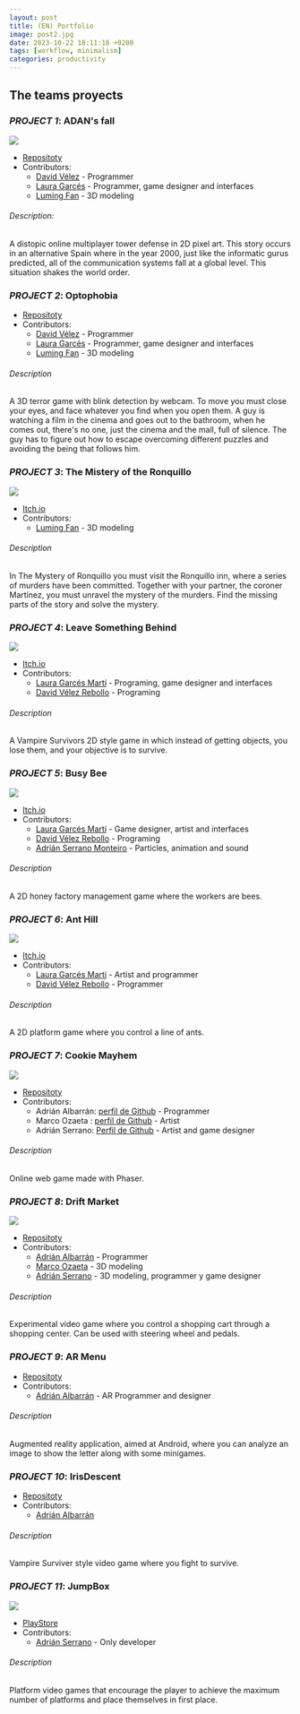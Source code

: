 ```yaml
---
layout: post
title: (EN) Portfolio
image: post2.jpg
date: 2023-10-22 18:11:18 +0200
tags: [workflow, minimalism]
categories: productivity
---
```

## The teams proyects


### *PROJECT 1*: ADAN's fall
![]({{https://gluglugames.github.io}}/images/ADAN.png)

- [Repositoty](https://github.com/PabloCondeLopez/La-caida-de-ADAN)
- Contributors:
  - [David Vélez](https://github.com/DavidVelezRebollo) 			      - Programmer
  - [Laura Garcés](https://github.com/IceHummingBird) 				      - Programmer, game designer and interfaces
  - [Luming Fan](https://github.com/daniever6) 					            - 3D modeling

###### Description:
A distopic online multiplayer tower defense in 2D pixel art.
This story occurs in an alternative Spain where in the year 2000, just like the informatic gurus predicted, all of the communication systems fall at a global level. This situation shakes the world order. 



### *PROJECT 2*: Optophobia
- [Repositoty](https://github.com/PabloCondeLopez/Optophobia) 
- Contributors:
  - [David Vélez](https://github.com/DavidVelezRebollo) 			        - Programmer
  - [Laura Garcés](https://github.com/IceHummingBird) 				        - Programmer, game designer and interfaces
  - [Luming Fan](https://github.com/daniever6) 					              - 3D modeling
  
###### Description
A 3D terror game with blink detection by webcam. To move you must close your eyes, and face whatever you find when you open them.
A guy is watching a film in the cinema and goes out to the bathroom, when he comes out, there's no one, just the cinema and the mall, full of silence. The guy has to figure out how to escape overcoming different puzzles and avoiding the being that follows him.


  
### *PROJECT 3*: The Mistery of the Ronquillo
![]({{https://gluglugames.github.io}}/images/Misterio.png)

- [Itch.io](https://redpablo.itch.io/el-misterio-del-ronquillo)
- Contributors:
  - [Luming Fan](https://github.com/daniever6) 					               - 3D modeling
   
###### Description
In The Mystery of Ronquillo you must visit the Ronquillo inn, where a series of murders have been committed. Together with your partner, the coroner Martínez, you must unravel the mystery of the murders. Find the missing parts of the story and solve the mystery.



### *PROJECT 4*: Leave Something Behind
![]({{https://gluglugames.github.io}}/images/LSB.jpg)

- [Itch.io]([https://github.com/DavidVelezRebollo/Leave-Something-Behind-v2](https://lsbehindoficial.itch.io/leave-something-behind))
- Contributors:
  - [Laura Garcés Martí](https://github.com/IceHummingBird) 			- Programing, game designer and interfaces
  - [David Vélez Rebollo](https://github.com/DavidVelezRebollo) 		- Programing

###### Description
A Vampire Survivors 2D style game in which instead of getting objects, you lose them, and your objective is to survive.



### *PROJECT 5*: Busy Bee
![]({{https://gluglugames.github.io}}/images/Bee.png)

- [Itch.io]([https://github.com/DavidVelezRebollo/Busy-Bee](https://gonsowo.itch.io/busy-bees))
- Contributors:
  - [Laura Garcés Martí](https://github.com/IceHummingBird) 			  - Game designer, artist and interfaces
  - [David Vélez Rebollo](https://github.com/DavidVelezRebollo) 		- Programing
  - [Adrián Serrano Monteiro](https://github.com/PinguinoTocho) 		- Particles, animation and sound

###### Description
A 2D honey factory management game where the workers are bees.



### *PROJECT 6*: Ant Hill
![]({{https://gluglugames.github.io}}/images/AntHill.jpg)

- [Itch.io]([https://github.com/DavidVelezRebollo/Game-Jam-2](https://deividvel.itch.io/the-ant-hill))
- Contributors:
  - [Laura Garcés Martí](https://github.com/IceHummingBird) 			- Artist and programmer
  - [David Vélez Rebollo](https://github.com/DavidVelezRebollo) 		- Programmer

###### Description
A 2D platform game where you control a line of ants.



### *PROJECT 7*: Cookie Mayhem
![]({{https://gluglugames.github.io}}/images/Cookie.png)

- [Repositoty](https://github.com/AdrianAlbarran/CookieMayhem-JuegosEnRed)
- Contributors:
  - Adrián Albarrán: [perfil de Github](https://github.com/AdrianAlbarran) 	- Programmer
  - Marco Ozaeta : [perfil de Github](https://github.com/Marcooza) 		- Artist
  - Adrián Serrano: [Perfil de Github](https://github.com/PinguinoTocho) 	- Artist and game designer

###### Description
Online web game made with Phaser.


 
### *PROJECT 8*: Drift Market
![]({{https://gluglugames.github.io}}/images/Drift.png)

- [Repositoty](https://github.com/AdrianAlbarran/Drift-Market-Interaccion-Persona-Maquina)
- Contributors: 
  - [Adrián Albarrán](https://github.com/AdrianAlbarran) 			- Programmer
  - [Marco Ozaeta](https://github.com/Marcooza) 				- 3D modeling
  - [Adrián Serrano](https://github.com/PinguinoTocho) 				- 3D modeling, programmer y game designer

###### Description
Experimental video game where you control a shopping cart through a shopping center. Can be used with steering wheel and pedals.



### *PROJECT 9*: AR Menu
- [Repositoty](https://github.com/AdrianAlbarran/AR_MENU)
- Contributors: 
  - [Adrián Albarrán](https://github.com/AdrianAlbarran) 			- AR Programmer and designer
    
###### Description
Augmented reality application, aimed at Android, where you can analyze an image to show the letter along with some minigames.


 
### *PROJECT 10*: IrisDescent
- [Repositoty](https://github.com/AdrianAlbarran/Ing-de-videojuegos-)
- Contributors:
  - [Adrián Albarrán](https://github.com/AdrianAlbarran)
    
###### Description
Vampire Surviver style video game where you fight to survive.



### *PROJECT 11*: JumpBox
![]({{https://gluglugames.github.io}}/images/JumpBox.png)

- [PlayStore](https://play.google.com/store/apps/details?id=com.Adriansito.JumpBox)
- Contributors:
  - [Adrián Serrano](https://github.com/PinguinoTocho) 				- Only developer
    
###### Description
Platform video games that encourage the player to achieve the maximum number of platforms and place themselves in first place.






